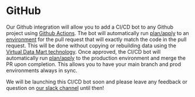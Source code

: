 # GitHub

Our Github integration will allow you to add a CI/CD bot to any Github project using [Github Actions](https://github.com/features/actions). 
The bot will automatically run [plan/apply](../concepts/plans.md) to an [environment](../concepts/environments.md) for the pull request that will exactly match the code in the pull request.
This will be done without copying or rebuilding data using the [Virtual Data Mart technology](../concepts/glossary.md#virtual-data-marts). 
Once approved, the CI/CD bot will automatically run [plan/apply](../concepts/plans.md) to the production environment and merge the PR upon completion.
This allows you to have your main branch and prod environments always in sync.

We will be launching this CI/CD bot soon and please leave any feedback or question on [our slack channel](https://join.slack.com/t/tobiko-data/shared_invite/zt-1ma66d79v-a4dbf4DUpLAQJ8ptQrJygg) until then!